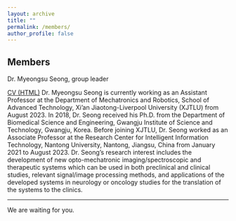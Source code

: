 ```yaml
---
layout: archive
title: ""
permalink: /members/
author_profile: false
---
```


Members
------
Dr. Myeongsu Seong, group leader


[CV (HTML)](cv)
Dr. Myeongsu Seong is currently working as an Assistant Professor at the Department of Mechatronics and Robotics, School of Advanced Technology, Xi’an Jiaotong-Liverpool University (XJTLU) from August 2023. In 2018, Dr. Seong received his Ph.D. from the Department of Biomedical Science and Engineering, Gwangju Institute of Science and Technology, Gwangju, Korea. Before joining XJTLU, Dr. Seong worked as an Associate Professor at the Research Center for Intelligent Information Technology, Nantong University, Nantong, Jiangsu, China from January 2021 to August 2023. Dr. Seong’s research interest includes the development of new opto-mechatronic imaging/spectroscopic and therapeutic systems which can be used in both preclinical and clinical studies, relevant signal/image processing methods, and applications of the developed systems in neurology or oncology studies for the translation of the systems to the clinics.

------
We are waiting for you.
